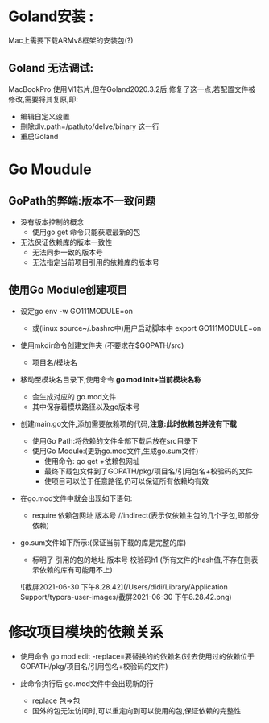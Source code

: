 # Goland安装 :

Mac上需要下载ARMv8框架的安装包(?)

## Goland 无法调试:

MacBookPro 使用M1芯片,但在Goland2020.3.2后,修复了这一点,若配置文件被修改,需要将其复原,即:

- 编辑自定义设置
- 删除dlv.path=/path/to/delve/binary 这一行
- 重启Goland

# Go Moudule

## GoPath的弊端:版本不一致问题

- 没有版本控制的概念
  - 使用go get 命令只能获取最新的包
- 无法保证依赖库的版本一致性
  - 无法同步一致的版本号
  - 无法指定当前项目引用的依赖库的版本号

## 使用Go Module创建项目

- 设定go env -w GO111MODULE=on

  - 或(linux source~/.bashrc中)用户启动脚本中 export GO111MODULE=on

- 使用mkdir命令创建文件夹 (不要求在$GOPATH/src)

  - 项目名/模块名

- 移动至模块名目录下,使用命令 **go mod init+当前模块名称**

  - 会生成对应的 go.mod文件
  - 其中保存着模块路径以及go版本号

- 创建main.go文件,添加需要依赖项的代码,**注意:此时依赖包并没有下载**

  - 使用Go Path:将依赖的文件全部下载后放在src目录下
  - 使用Go Module:(更新go.mod文件,生成go.sum文件) 
    - 使用命令: go get +依赖包网址
    - 最终下载包文件到了GOPATH/pkg/项目名/引用包名+校验码的文件
    - 使项目可以位于任意路径,仍可以保证所有依赖均有效

- 在go.mod文件中就会出现如下语句:

  - require 依赖包网址 版本号 //indirect(表示仅依赖主包的几个子包,即部分依赖)

- go.sum文件如下所示:(保证当前下载的库是完整的库)

  - 标明了 引用的包的地址 版本号 校验码h1 (所有文件的hash值,不存在则表示依赖的库有可能用不上)

  ![截屏2021-06-30 下午8.28.42](/Users/didi/Library/Application Support/typora-user-images/截屏2021-06-30 下午8.28.42.png)

  

# 修改项目模块的依赖关系

- 使用命令 go mod edit -replace=要替换的的依赖名(过去使用过的依赖位于GOPATH/pkg/项目名/引用包名+校验码的文件)

- 此命令执行后 go.mod文件中会出现新的行
  - replace 包=>包
  - 国外的包无法访问时,可以重定向到可以使用的包,保证依赖的完整性
